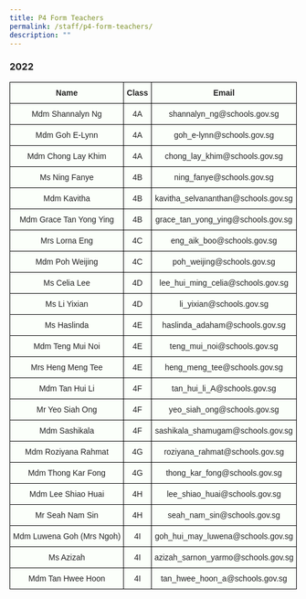 ```yaml
---
title: P4 Form Teachers
permalink: /staff/p4-form-teachers/
description: ""
---
```

### 2022
<style type="text/css">
.tg  {border-collapse:collapse;border-spacing:0;}
.tg td{border-color:black;border-style:solid;border-width:1px;font-family:Arial, sans-serif;font-size:14px;
  overflow:hidden;padding:10px 5px;word-break:normal;}
.tg th{border-color:black;border-style:solid;border-width:1px;font-family:Arial, sans-serif;font-size:14px;
  font-weight:normal;overflow:hidden;padding:10px 5px;word-break:normal;}
.tg .tg-5teg{background-color:#FBFFFA;color:#222;font-weight:bold;text-align:center;vertical-align:top}
.tg .tg-s6uv{background-color:#FBFFFA;color:#222;text-align:center;vertical-align:middle}
</style>
<table class="tg">
<thead>
  <tr>
    <th class="tg-5teg">Name</th>
    <th class="tg-5teg">Class</th>
    <th class="tg-5teg">Email</th>
  </tr>
</thead>
<tbody>
  <tr>
    <td class="tg-s6uv"><span style="color:#222;background-color:#FBFFFA">Mdm Shannalyn Ng</span></td>
    <td class="tg-s6uv"><span style="color:#222;background-color:#FBFFFA">4A</span></td>
    <td class="tg-s6uv"><span style="color:#222;background-color:#FBFFFA">shannalyn_ng@schools.gov.sg  </span></td>
  </tr>
  <tr>
    <td class="tg-s6uv"><span style="color:#222;background-color:#FBFFFA">Mdm Goh E-Lynn</span></td>
    <td class="tg-s6uv"><span style="color:#222;background-color:#FBFFFA">4A</span></td>
    <td class="tg-s6uv"><span style="color:#222;background-color:#FBFFFA">goh_e-lynn@schools.gov.sg</span></td>
  </tr>
  <tr>
    <td class="tg-s6uv"><span style="color:#222;background-color:#FBFFFA">Mdm Chong Lay Khim</span></td>
    <td class="tg-s6uv"><span style="color:#222;background-color:#FBFFFA">4A</span></td>
    <td class="tg-s6uv"><span style="color:#222;background-color:#FBFFFA">chong_lay_khim@schools.gov.sg</span></td>
  </tr>
  <tr>
    <td class="tg-s6uv"><span style="color:#222;background-color:#FBFFFA">Ms Ning Fanye</span></td>
    <td class="tg-s6uv"><span style="color:#222;background-color:#FBFFFA">4B</span></td>
    <td class="tg-s6uv"><span style="color:#222;background-color:#FBFFFA">ning_fanye@schools.gov.sg</span></td>
  </tr>
  <tr>
    <td class="tg-s6uv"><span style="color:#222;background-color:#FBFFFA">Mdm Kavitha</span></td>
    <td class="tg-s6uv"><span style="color:#222;background-color:#FBFFFA">4B</span></td>
    <td class="tg-s6uv"><span style="color:#222;background-color:#FBFFFA">kavitha_selvananthan@schools.gov.sg</span></td>
  </tr>
  <tr>
    <td class="tg-s6uv"><span style="color:#222;background-color:#FBFFFA">Mdm Grace Tan Yong Ying </span></td>
    <td class="tg-s6uv"><span style="color:#222;background-color:#FBFFFA">4B</span></td>
    <td class="tg-s6uv"><span style="color:#222;background-color:#FBFFFA">grace_tan_yong_ying@schools.gov.sg</span></td>
  </tr>
  <tr>
    <td class="tg-s6uv"><span style="color:#222;background-color:#FBFFFA">Mrs Lorna Eng </span></td>
    <td class="tg-s6uv"><span style="color:#222;background-color:#FBFFFA">4C</span></td>
    <td class="tg-s6uv"><span style="color:#222;background-color:#FBFFFA">eng_aik_boo@schools.gov.sg</span></td>
  </tr>
  <tr>
    <td class="tg-s6uv"><span style="color:#222;background-color:#FBFFFA">Mdm Poh Weijing</span></td>
    <td class="tg-s6uv"><span style="color:#222;background-color:#FBFFFA">4C</span></td>
    <td class="tg-s6uv"><span style="color:#222;background-color:#FBFFFA">poh_weijing@schools.gov.sg</span></td>
  </tr>
  <tr>
    <td class="tg-s6uv"><span style="color:#222;background-color:#FBFFFA">Ms Celia Lee</span></td>
    <td class="tg-s6uv"><span style="color:#222;background-color:#FBFFFA">4D</span></td>
    <td class="tg-s6uv"><span style="color:#222;background-color:#FBFFFA"> lee_hui_ming_celia@schools.gov.sg</span></td>
  </tr>
  <tr>
    <td class="tg-s6uv"><span style="color:#222;background-color:#FBFFFA">Ms Li Yixian</span></td>
    <td class="tg-s6uv"><span style="color:#222;background-color:#FBFFFA">4D</span></td>
    <td class="tg-s6uv"><span style="color:#222;background-color:#FBFFFA">li_yixian@schools.gov.sg</span></td>
  </tr>
  <tr>
    <td class="tg-s6uv"><span style="color:#222;background-color:#FBFFFA">Ms Haslinda</span></td>
    <td class="tg-s6uv"><span style="color:#222;background-color:#FBFFFA">4E</span></td>
    <td class="tg-s6uv"><span style="color:#222;background-color:#FBFFFA">haslinda_adaham@schools.gov.sg</span></td>
  </tr>
  <tr>
    <td class="tg-s6uv"><span style="color:#222;background-color:#FBFFFA">Mdm Teng Mui Noi</span></td>
    <td class="tg-s6uv"><span style="color:#222;background-color:#FBFFFA">4E</span></td>
    <td class="tg-s6uv"><span style="color:#222;background-color:#FBFFFA">teng_mui_noi@schools.gov.sg</span></td>
  </tr>
  <tr>
    <td class="tg-s6uv"><span style="color:#222;background-color:#FBFFFA">Mrs Heng Meng Tee</span></td>
    <td class="tg-s6uv"><span style="color:#222;background-color:#FBFFFA">4E</span></td>
    <td class="tg-s6uv"><span style="color:#222;background-color:#FBFFFA">heng_meng_tee@schools.gov.sg</span></td>
  </tr>
  <tr>
    <td class="tg-s6uv"><span style="color:#222;background-color:#FBFFFA">Mdm Tan Hui Li</span></td>
    <td class="tg-s6uv"><span style="color:#222;background-color:#FBFFFA">4F</span></td>
    <td class="tg-s6uv"><span style="color:#222;background-color:#FBFFFA">tan_hui_li_A@schools.gov.sg</span></td>
  </tr>
  <tr>
    <td class="tg-s6uv"><span style="color:#222;background-color:#FBFFFA">Mr Yeo Siah Ong</span></td>
    <td class="tg-s6uv"><span style="color:#222;background-color:#FBFFFA">4F</span></td>
    <td class="tg-s6uv"><span style="color:#222;background-color:#FBFFFA">yeo_siah_ong@schools.gov.sg</span></td>
  </tr>
  <tr>
    <td class="tg-s6uv"><span style="color:#222;background-color:#FBFFFA">Mdm Sashikala</span></td>
    <td class="tg-s6uv"><span style="color:#222;background-color:#FBFFFA">4F</span></td>
    <td class="tg-s6uv"><span style="color:#222;background-color:#FBFFFA">sashikala_shamugam@schools.gov.sg</span></td>
  </tr>
  <tr>
    <td class="tg-s6uv"><span style="color:#222;background-color:#FBFFFA">Mdm Roziyana Rahmat</span></td>
    <td class="tg-s6uv"><span style="color:#222;background-color:#FBFFFA">4G</span></td>
    <td class="tg-s6uv"><span style="color:#222;background-color:#FBFFFA">roziyana_rahmat@schools.gov.sg</span></td>
  </tr>
  <tr>
    <td class="tg-s6uv"><span style="color:#222;background-color:#FBFFFA">Mdm Thong Kar Fong</span></td>
    <td class="tg-s6uv"><span style="color:#222;background-color:#FBFFFA">4G</span></td>
    <td class="tg-s6uv"><span style="color:#222;background-color:#FBFFFA">thong_kar_fong@schools.gov.sg</span></td>
  </tr>
  <tr>
    <td class="tg-s6uv"><span style="color:#222;background-color:#FBFFFA">Mdm Lee Shiao Huai</span></td>
    <td class="tg-s6uv"><span style="color:#222;background-color:#FBFFFA">4H</span></td>
    <td class="tg-s6uv"><span style="color:#222;background-color:#FBFFFA">lee_shiao_huai@schools.gov.sg</span></td>
  </tr>
  <tr>
    <td class="tg-s6uv"><span style="color:#222;background-color:#FBFFFA">Mr Seah Nam Sin</span></td>
    <td class="tg-s6uv"><span style="color:#222;background-color:#FBFFFA">4H</span></td>
    <td class="tg-s6uv"><span style="color:#222;background-color:#FBFFFA">seah_nam_sin@schools.gov.sg</span></td>
  </tr>
  <tr>
    <td class="tg-s6uv"><span style="color:#222;background-color:#FBFFFA">Mdm Luwena Goh (Mrs Ngoh)</span></td>
    <td class="tg-s6uv"><span style="color:#222;background-color:#FBFFFA">4I</span></td>
    <td class="tg-s6uv"><span style="color:#222;background-color:#FBFFFA">goh_hui_may_luwena@schools.gov.sg</span></td>
  </tr>
  <tr>
    <td class="tg-s6uv"><span style="color:#222;background-color:#FBFFFA">Ms Azizah</span></td>
    <td class="tg-s6uv"><span style="color:#222;background-color:#FBFFFA">4I</span></td>
    <td class="tg-s6uv"><span style="color:#222;background-color:#FBFFFA">azizah_sarnon_yarmo@schools.gov.sg</span></td>
  </tr>
  <tr>
    <td class="tg-s6uv"><span style="color:#222;background-color:#FBFFFA">Mdm Tan Hwee Hoon</span></td>
    <td class="tg-s6uv"><span style="color:#222;background-color:#FBFFFA">4I</span></td>
    <td class="tg-s6uv"><span style="color:#222;background-color:#FBFFFA">tan_hwee_hoon_a@schools.gov.sg</span></td>
  </tr>
</tbody>
</table>